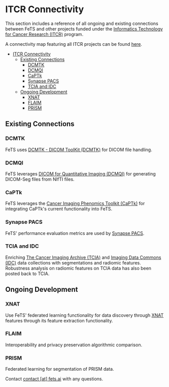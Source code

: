 # ITCR Connectivity

This section includes a reference of all ongoing and existing connections between FeTS and other projects funded under the [Informatics Technology for Cancer Research (ITCR)](https://itcr.cancer.gov/) program.

A connectivity map featuring all ITCR projects can be found [here](https://www.ndexbio.org/#/network/04c0a7e8-af92-11e7-94d3-0ac135e8bacf).

- [ITCR Connectivity](#itcr-connectivity)
	- [Existing Connections](#existing-connections)
		- [DCMTK](#dcmtk)
		- [DCMQI](#dcmqi)
		- [CaPTk](#captk)
		- [Synapse PACS](#synapse-pacs)
		- [TCIA and IDC](#tcia-and-idc)
	- [Ongoing Development](#ongoing-development)
		- [XNAT](#xnat)
		- [FLAIM](#flaim)
		- [PRISM](#prism)

##  Existing Connections

### DCMTK
FeTS uses [DCMTK - DICOM ToolKit (DCMTK)](https://dicom.offis.de/dcmtk.php.en) for DICOM file handling. 

### DCMQI
FeTS leverages [DICOM for Quantitative Imaging (DCMQI)](http://qiicr.org/dcmqi-guide/tutorials/intro.html) for generating DICOM-Seg files from NIfTI files. 

### CaPTk
FeTS leverages the [Cancer Imaging Phenomics Toolkit (CaPTk)](https://www.med.upenn.edu/cbica/captk) for integrating CaPTk's current functionality into FeTS. 

### Synapse PACS
FeTS' performance evaluation metrics are used by [Synapse PACS](https://www.synapse.org/).  

### TCIA and IDC
Enriching [The Cancer Imaging Archive (TCIA)](https://www.cancerimagingarchive.net/) and [Imaging Data Commons (IDC)](https://datacommons.cancer.gov/repository/imaging-data-commons) data collections with segmentations and radiomic features. Robustness analysis on radiomic features on TCIA data has also been posted back to TCIA.

## Ongoing Development

### XNAT
Use FeTS' federated learning functionality for data discovery through [XNAT](https://xnat.org) features through its feature extraction functionality. 

### FLAIM
Interoperability and privacy preservation algorithmic comparison. 

### PRISM
Federated learning for segmentation of PRISM data.

Contact [contact [at] fets.ai](mailto:contact@fets.ai) with any questions.